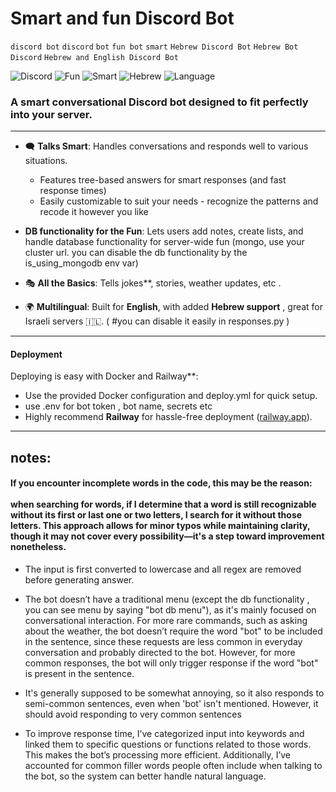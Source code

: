 #  **Smart and fun Discord Bot**   
`discord bot` `discord` `bot` `fun bot` `smart` `Hebrew Discord Bot` `Hebrew Bot` `Discord` `Hebrew and English Discord Bot` 

![Discord](https://img.shields.io/badge/Discord-Bot-blue)
![Fun](https://img.shields.io/badge/Fun-Bot-yellow)
![Smart](https://img.shields.io/badge/Smart-Bot-green)
![Hebrew](https://img.shields.io/badge/Hebrew-Bot-orange)
![Language](https://img.shields.io/badge/Language-Hebrew%20%26%20English-red)
### A smart conversational Discord bot designed to fit perfectly into your server.

---

- 🗨️ **Talks Smart**: Handles conversations and responds well to various situations.  
  - Features tree-based answers for smart responses (and fast response times)  
  - Easily customizable to suit your needs - recognize the patterns and recode it however you like 
-  **DB functionality for the Fun**: Lets users add notes, create lists, and handle database functionality for server-wide fun (mongo, use your cluster url. you can disable the db functionality by the is_using_mongodb env var)

- 🎭 **All the Basics**: Tells jokes**, stories,  weather updates, etc .  
- 🌍 **Multilingual**: Built for **English**, with added **Hebrew support** , great for Israeli servers 🇮🇱. ( #you can disable it easily in responses.py )  

---

#### **Deployment**  
Deploying is easy with Docker and Railway**:  
- Use the provided Docker configuration and deploy.yml
  for quick setup.
- use .env for bot token , bot name, secrets etc
- Highly recommend **Railway** for hassle-free deployment ([railway.app](https://railway.app)).  

---

notes:
 - 
####  If you encounter incomplete words in the code, this may be the reason: <br/><br/> when searching for words, if I determine that a word is still recognizable without its first or last one or two letters, I search for it without those letters. This approach allows for minor typos while maintaining clarity, though it may not cover every possibility—it's a step toward improvement nonetheless.

- The input is first converted to lowercase and all regex are removed before generating answer.

- The bot doesn’t have a traditional menu (except the db functionality , you can see menu by saying "bot db menu"),
as it's mainly focused on conversational interaction. For more rare commands, such as asking about the weather, the bot doesn’t require the word "bot" to be included in the sentence, since these requests are less common in everyday conversation and probably directed to the bot. However, for more common responses, the bot will only trigger response if the word "bot" is present in the sentence.

 - It's generally supposed to be somewhat annoying, so it also responds to semi-common sentences, even when 'bot' isn't mentioned. However, it should avoid responding to very common sentences

- To improve response time, I’ve categorized input into keywords and linked them to specific questions or functions related to those words. This makes the bot’s processing more efficient. Additionally, I’ve accounted for common filler words people often include when talking to the bot, so the system can better handle natural language.

 

